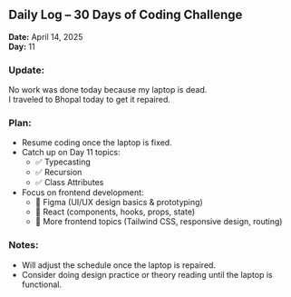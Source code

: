 ## Daily Log – 30 Days of Coding Challenge

**Date:** April 14, 2025  
**Day:** 11  

### Update:
No work was done today because my laptop is dead.  
I traveled to Bhopal today to get it repaired.

### Plan:
- Resume coding once the laptop is fixed.
- Catch up on Day 11 topics:
  - ✅ Typecasting  
  - ✅ Recursion  
  - ✅ Class Attributes  
- Focus on frontend development:
  - 🎯 Figma (UI/UX design basics & prototyping)  
  - 🎯 React (components, hooks, props, state)  
  - 🎯 More frontend topics (Tailwind CSS, responsive design, routing)

### Notes:
- Will adjust the schedule once the laptop is repaired.
- Consider doing design practice or theory reading until the laptop is functional.

